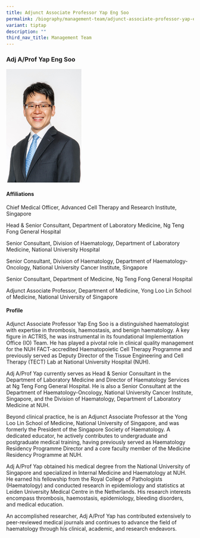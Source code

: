 ```yaml
---
title: Adjunct Associate Professor Yap Eng Soo
permalink: /biography/management-team/adjunct-associate-professor-yap-eng-soo/
variant: tiptap
description: ""
third_nav_title: Management Team
---
```

<h3>Adj A/Prof Yap Eng Soo</h3>
<div class="isomer-image-wrapper">
<img style="width: 40%;" height="auto" width="100%" alt="" src="/images/Biography/Management Team/ACTRIS_CMO_Yap_Eng_Soo_1_Mar_2025.jpg">
</div>
<h4>Affiliations</h4>
<p>Chief Medical Officer, Advanced Cell Therapy and Research Institute, Singapore</p>
<p>Head &amp; Senior Consultant, Department of Laboratory Medicine, Ng Teng
Fong General Hospital</p>
<p>Senior Consultant, Division of Haematology, Department of Laboratory Medicine,
National University Hospital</p>
<p>Senior Consultant, Division of Haematology, Department of Haematology-Oncology,
National University Cancer Institute, Singapore</p>
<p>Senior Consultant, Department of Medicine, Ng Teng Fong General Hospital</p>
<p>Adjunct Associate Professor, Department of Medicine, Yong Loo Lin School
of Medicine, National University of Singapore</p>
<h4>Profile</h4>
<p>Adjunct Associate Professor Yap Eng Soo is a distinguished haematologist
with expertise in thrombosis, haemostasis, and benign haematology. A key
figure in ACTRIS, he was instrumental in its foundational Implementation
Office (IO) Team. He has played a pivotal role in clinical quality management
for the NUH FACT-accredited Haematopoietic Cell Therapy Programme and previously
served as Deputy Director of the Tissue Engineering and Cell Therapy (TECT)
Lab at National University Hospital (NUH).</p>
<p>Adj A/Prof Yap currently serves as Head &amp; Senior Consultant in the
Department of Laboratory Medicine and Director of Haematology Services
at Ng Teng Fong General Hospital. He is also a Senior Consultant at the
Department of Haematology-Oncology, National University Cancer Institute,
Singapore, and the Division of Haematology, Department of Laboratory Medicine
at NUH.</p>
<p>Beyond clinical practice, he is an Adjunct Associate Professor at the
Yong Loo Lin School of Medicine, National University of Singapore, and
was formerly the President of the Singapore Society of Haematology. A dedicated
educator, he actively contributes to undergraduate and postgraduate medical
training, having previously served as Haematology Residency Programme Director
and a core faculty member of the Medicine Residency Programme at NUH.</p>
<p>Adj A/Prof Yap obtained his medical degree from the National University
of Singapore and specialized in Internal Medicine and Haematology at NUH.
He earned his fellowship from the Royal College of Pathologists (Haematology)
and conducted research in epidemiology and statistics at Leiden University
Medical Centre in the Netherlands. His research interests encompass thrombosis,
haemostasis, epidemiology, bleeding disorders, and medical education.</p>
<p>An accomplished researcher, Adj A/Prof Yap has contributed extensively
to peer-reviewed medical journals and continues to advance the field of
haematology through his clinical, academic, and research endeavors.</p>
<p>
<br>
<br>
</p>
<p></p>